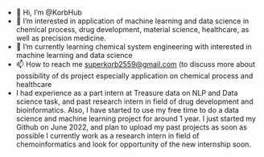 - 👋 Hi, I’m @KorbHub
- 👀 I’m interested in application of machine learning and data science in chemical process, drug development, material science, healthcare, as well as precision medicine.
- 🌱 I’m currently learning chemical system engineering with interested in machine learning and data science 
- 📫 How to reach me  superkorb2559@gmail.com (to discuss more about possibility of ds project especially application on chemical process and healthcare 
- I had experience as a part intern at Treasure data on NLP and Data science task, and past research intern in field of drug development and bioinformatics. Also, I have started to use my free time to do a data science and machine learning project for around 1 year. I just started my Github on June 2022, and plan to upload my past projects as soon as possible 
  I currently work as a research intern in field of chemoinformatics and look for opportunity of the new internship soon.

<!---
KorbHub/KorbHub is a ✨ special ✨ repository because its `README.md` (this file) appears on your GitHub profile.
You can click the Preview link to take a look at your changes.
--->
